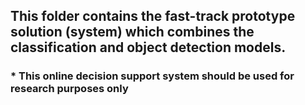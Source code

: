 ## This folder contains the fast-track prototype solution (system) which combines the classification and object detection models.

### * This online decision support system should be used for research purposes only
